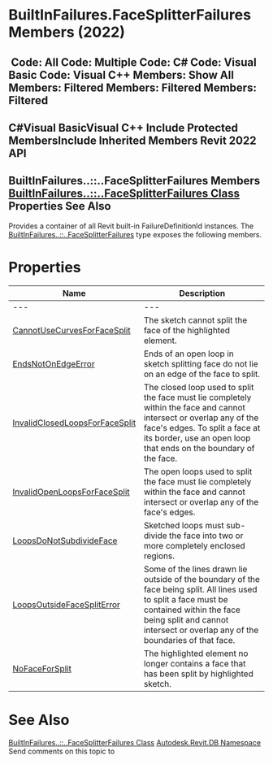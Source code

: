 # BuiltInFailures.FaceSplitterFailures Members (2022)

﻿
 Code: All Code: Multiple Code: C# Code: Visual Basic Code: Visual C++  Members: Show All Members: Filtered Members: Filtered Members: Filtered   
---  
C#Visual BasicVisual C++
Include Protected MembersInclude Inherited Members
Revit 2022 API  
---  
BuiltInFailures..::..FaceSplitterFailures Members  
[BuiltInFailures..::..FaceSplitterFailures Class](c354be2c-4d56-3ed0-6977-3c5cf6972cdf.md "BuiltInFailures.FaceSplitterFailures Class") Properties See Also  
---  
Provides a container of all Revit built-in FailureDefinitionId instances.
The [BuiltInFailures..::..FaceSplitterFailures](c354be2c-4d56-3ed0-6977-3c5cf6972cdf.md "BuiltInFailures.FaceSplitterFailures Class") type exposes the following members.
# Properties
| Name | Description |
| --- | --- |
| --- | --- | --- |
| [CannotUseCurvesForFaceSplit](7bd8dda8-92d3-bf78-ff59-675025a2f47c.md "CannotUseCurvesForFaceSplit Property") | The sketch cannot split the face of the highlighted element. |
| [EndsNotOnEdgeError](06d542ee-8006-582f-3eb2-2091438b855e.md "EndsNotOnEdgeError Property") | Ends of an open loop in sketch splitting face do not lie on an edge of the face to split. |
| [InvalidClosedLoopsForFaceSplit](ff21648e-5c98-1266-a2fa-94344fcc75b6.md "InvalidClosedLoopsForFaceSplit Property") | The closed loop used to split the face must lie completely within the face and cannot intersect or overlap any of the face's edges. To split a face at its border, use an open loop that ends on the boundary of the face. |
| [InvalidOpenLoopsForFaceSplit](995f3404-810c-25ce-8c15-6460b8750948.md "InvalidOpenLoopsForFaceSplit Property") | The open loops used to split the face must lie completely within the face and cannot intersect or overlap any of the face's edges. |
| [LoopsDoNotSubdivideFace](6700b99f-c3cc-9bfd-53ad-3d5abf317764.md "LoopsDoNotSubdivideFace Property") | Sketched loops must sub-divide the face into two or more completely enclosed regions. |
| [LoopsOutsideFaceSplitError](535caf99-8515-86c5-c505-8f7d6eedaa64.md "LoopsOutsideFaceSplitError Property") | Some of the lines drawn lie outside of the boundary of the face being split. All lines used to split a face must be contained within the face being split and cannot intersect or overlap any of the boundaries of that face. |
| [NoFaceForSplit](923a8482-ba81-100c-261c-96802a202ee2.md "NoFaceForSplit Property") | The highlighted element no longer contains a face that has been split by highlighted sketch. |

# See Also
[BuiltInFailures..::..FaceSplitterFailures Class](c354be2c-4d56-3ed0-6977-3c5cf6972cdf.md "BuiltInFailures.FaceSplitterFailures Class")
[Autodesk.Revit.DB Namespace](87546ba7-461b-c646-cbb1-2cb8f5bff8b2.md "Autodesk.Revit.DB Namespace")
Send comments on this topic to 